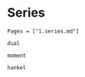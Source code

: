 # Series
```@index
Pages = ["1.series.md"]
```

```@docs 
dual
```

```@docs
moment
```

```@docs 
hankel 
```


